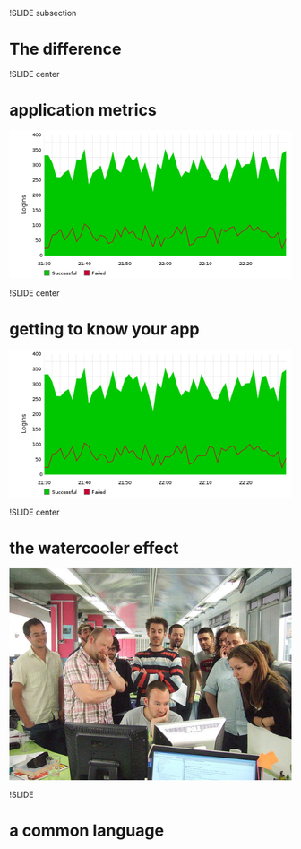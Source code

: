 !SLIDE subsection
# The difference

!SLIDE center
# application metrics
![logins graph](logins-graph.png)

!SLIDE center
# getting to know your app
![logins graph](logins-graph.png)

!SLIDE center
# the watercooler effect
![gather round](watercooler.jpg)

!SLIDE
# a common language
